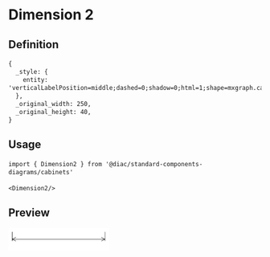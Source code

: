 # Dimension 2

## Definition

```
{
  _style: { 
    entity: 'verticalLabelPosition=middle;dashed=0;shadow=0;html=1;shape=mxgraph.cabinets.dimensionBottom;verticalAlign=bottom;align=center;',
  },
  _original_width: 250,
  _original_height: 40,
}
```

## Usage

```
import { Dimension2 } from '@diac/standard-components-diagrams/cabinets'

<Dimension2/>
```

## Preview

<img src="./dimension-2.png" width="200"/>
